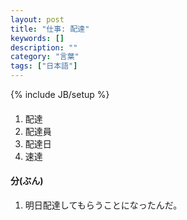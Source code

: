 ```yaml
---
layout: post
title: "仕事: 配達"
keywords: []
description: ""
category: "言葉"
tags: ["日本語"]
---
```

{% include JB/setup %}

####
1. 配達
2. 配達員
3. 配達日
4. 速達


#### 分(ぶん)
1. 明日配達してもらうことになったんだ。

